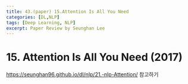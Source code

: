 ```yaml
---
title: 43.(paper) 15.Attention Is All You Need
categories: [DL,NLP]
tags: [Deep Learning, NLP]
excerpt: Paper Review by Seunghan Lee
---
```


# 15. Attention Is All You Need (2017)

<script src="https://cdn.mathjax.org/mathjax/latest/MathJax.js?config=TeX-AMS-MML_HTMLorMML" type="text/javascript"></script>

https://seunghan96.github.io/dl/nlp/21.-nlp-Attention/ 참고하기